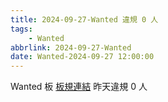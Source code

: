 ```yaml
---
title: 2024-09-27-Wanted 違規 0 人
tags:
    - Wanted
abbrlink: 2024-09-27-Wanted
date: Wanted-2024-09-27 12:00:00
---
```

Wanted 板 [板規連結](https://www.ptt.cc/bbs/Wanted/M.1608829773.A.D3B.html)
昨天違規 0 人

